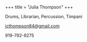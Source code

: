 +++
title = "Julia Thompson"
+++

Drums, Librarian, Percussion, Timpani

<!--more-->

jcthompson84@gmail.com

919-792-8275
